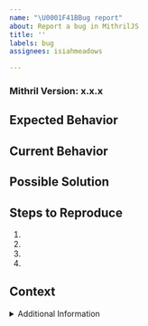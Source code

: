 ```yaml
---
name: "\U0001F41BBug report"
about: Report a bug in MithrilJS
title: ''
labels: bug
assignees: isiahmeadows

---
```


### Mithril Version: x.x.x

<!--- Provide the exact version of MithrilJS in which you see the bug.  -->


<!--- Provide a general summary of the issue in the Title above -->

## Expected Behavior
<!--- If you're describing a bug, tell us what should happen -->
<!--- If you're suggesting a change/improvement, tell us how it should work -->

## Current Behavior
<!--- If describing a bug, tell us what happens instead of the expected behavior -->
<!--- If suggesting a change/improvement, explain the difference from current behavior -->

## Possible Solution
<!--- Not obligatory, but suggest a fix/reason for the bug, -->
<!--- or ideas how to implement the addition or change -->

## Steps to Reproduce
<!--- Provide a link to a live example, or an unambiguous set of steps to -->
<!--- reproduce this bug. Include code to reproduce, if relevant -->
1.
2.
3.
4.

## Context
<!--- How has this issue affected you? What are you trying to accomplish? -->
<!--- Providing context helps us come up with a solution that is most useful in the real world -->

<details>
  <summary>Additional Information</summary>

## Your Environment
<!--- Include as many relevant details about the environment you experienced the bug in -->
* Browser Name and version:
* Operating System and version (desktop or mobile):
* Link to your project:
</details>
